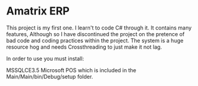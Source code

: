 ﻿# Amatrix ERP

This project is my first one. I learn't to code C# through it. It contains many features, Although so I have discontinued the project on the pretence of bad code and coding practices within the project. The system is a huge resource hog and needs Crossthreading to just make it not lag.

In order to use you must install:

MSSQLCE3.5
Microsoft POS which is included in the Main/Main/bin/Debug/setup folder.